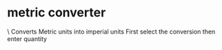 # metric converter
\\ Converts Metric units into imperial units First select the conversion then enter quantity

 
